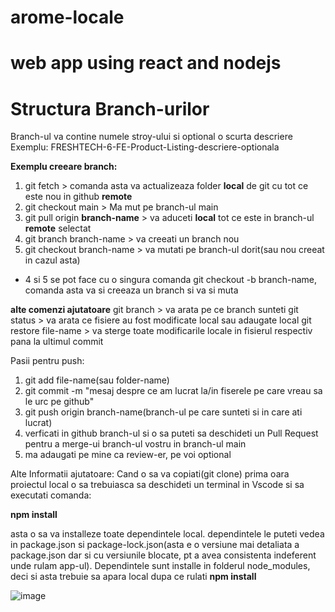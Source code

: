 # arome-locale

# web app using react and nodejs

# Structura Branch-urilor

Branch-ul va contine numele stroy-ului si optional o scurta descriere
Exemplu:
FRESHTECH-6-FE-Product-Listing-descriere-optionala

**Exemplu creeare branch:**

1. git fetch > comanda asta va actualizeaza folder **local** de git cu tot ce este nou in github **remote**
2. git checkout main > Ma mut pe branch-ul main
3. git pull origin **branch-name** > va aduceti **local** tot ce este in branch-ul **remote** selectat
4. git branch branch-name > va creeati un branch nou
5. git checkout branch-name >  va mutati pe branch-ul dorit(sau nou creeat in cazul asta)
* 4 si 5 se pot face cu o singura comanda git checkout -b branch-name, comanda asta va si creeaza un branch si va si muta

**alte comenzi ajutatoare**
git branch > va arata pe ce branch sunteti
git status > va arata ce fisiere au fost modificate local sau adaugate local
git restore file-name > va sterge toate modificarile locale in fisierul respectiv pana la ultimul commit

Pasii pentru push:
1. git add file-name(sau folder-name)
2. git commit -m "mesaj despre ce am lucrat la/in fiserele pe care vreau sa le urc pe github"
3. git push origin branch-name(branch-ul pe care sunteti si in care ati lucrat)
4. verficati in github branch-ul si o sa puteti sa deschideti un Pull Request pentru a merge-ui branch-ul vostru in branch-ul main
5. ma adaugati pe mine ca review-er, pe voi optional

Alte Informatii ajutatoare:
Cand o sa va copiati(git clone) prima oara proiectul local o sa trebuiasca sa deschideti un terminal in Vscode si sa executati comanda:

**npm install**

asta o sa va installeze toate dependintele local.
dependintele le puteti vedea in package.json si package-lock.json(asta e o versiune mai detaliata a package.json dar si cu versiunile blocate, pt a avea consistenta indeferent unde rulam app-ul). Dependintele sunt installe in folderul node_modules, deci si asta trebuie sa apara local dupa ce rulati **npm install**

![image](https://github.com/dancbarbu/arome-locale/assets/13649172/c9750350-95af-4dd8-8c39-7394de90f629)

